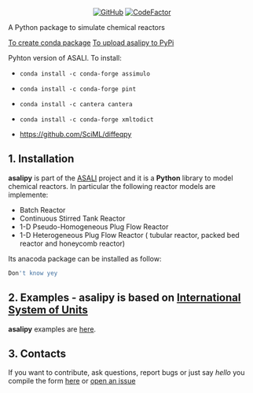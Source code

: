 <p align="center">
  <a href="https://github.com/srebughini/JASALI/blob/main/LICENSE"><img alt="GitHub" src="https://img.shields.io/github/license/srebughini/ASALIPY"></a>
  <a href="https://www.codefactor.io/repository/github/srebughini/asalipy"><img src="https://www.codefactor.io/repository/github/srebughini/asalipy/badge" alt="CodeFactor" /></a>
</p>

A Python package to simulate chemical reactors

[To create conda package](https://medium.com/@giswqs/building-a-conda-package-and-uploading-it-to-anaconda-cloud-6a3abd1c5c52)
[To upload asalipy to PyPi](https://medium.com/@joel.barmettler/how-to-upload-your-python-package-to-pypi-65edc5fe9c56)

Pyhton version of ASALI. To install:
* ```conda install -c conda-forge assimulo```
* ```conda install -c conda-forge pint```
* ```conda install -c cantera cantera```
* ```conda install -c conda-forge xmltodict```

* https://github.com/SciML/diffeqpy

## 1. Installation
**asalipy** is part of the [ASALI](https://github.com/srebughini/ASALI) project and it is a **Python** library to model chemical reactors. In particular the following reactor models are implemente:
* Batch Reactor
* Continuous Stirred Tank Reactor
* 1-D Pseudo-Homogeneous Plug Flow Reactor
* 1-D Heterogeneous Plug Flow Reactor ( tubular reactor, packed bed reactor and honeycomb reactor)

Its anacoda package can be installed as follow:

```bash
Don't know yey
```
## 2. Examples - **asalipy** is based on [International System of Units](https://en.wikipedia.org/wiki/International_System_of_Units)
**asalipy** examples are [here](https://github.com/srebughini/ASALIPY/tree/main/examples).

## 3. Contacts
If you want to contribute, ask questions, report bugs or just say *hello* you compile the form [here](https://srebughini.github.io/ASALI/pages/contacts/) or [open an issue](https://github.com/srebughini/ASALIPY/issues)

